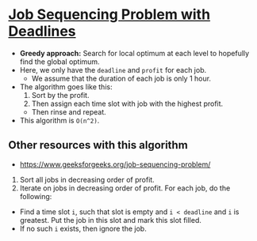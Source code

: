 # [Job Sequencing Problem with Deadlines](https://www.techiedelight.com/job-sequencing-problem-deadlines/)
* __Greedy approach:__ Search for local optimum at each level to hopefully find the global optimum.
* Here, we only have the `deadline` and `profit` for each job.
  * We assume that the duration of each job is only 1 hour.
* The algorithm goes like this:
  1. Sort by the profit.
  2. Then assign each time slot with job with the highest profit.
    * Then rinse and repeat.
* This algorithm is `O(n^2)`.

## Other resources with this algorithm
* https://www.geeksforgeeks.org/job-sequencing-problem/
1. Sort all jobs in decreasing order of profit.
2. Iterate on jobs in decreasing order of profit. For each job, do the following:
  * Find a time slot `i`, such that slot is empty and `i < deadline` and `i` is greatest. Put the job in this slot and mark this slot filled.
  * If no such `i` exists, then ignore the job.

